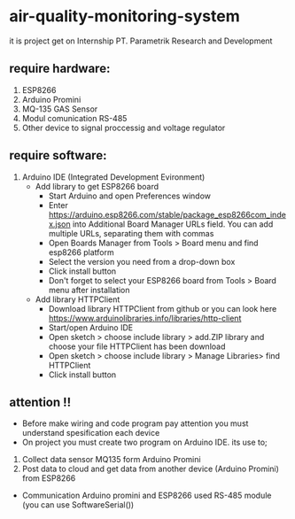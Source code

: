 # air-quality-monitoring-system
it is project get on Internship PT. Parametrik Research and Development

## require hardware:
1. ESP8266
2. Arduino Promini
3. MQ-135 GAS Sensor
4. Modul comunication RS-485
5. Other device to signal proccessig and voltage regulator

## require software:
1. Arduino IDE (Integrated Development Evironment)
   * Add library to get ESP8266 board
      - Start Arduino and open Preferences window
      - Enter https://arduino.esp8266.com/stable/package_esp8266com_index.json into Additional Board Manager URLs field. You can add               multiple URLs, separating them with commas
      - Open Boards Manager from Tools > Board menu and find esp8266 platform
      - Select the version you need from a drop-down box
      - Click install button
      - Don't forget to select your ESP8266 board from Tools > Board menu after installation
   * Add library HTTPClient
      - Download library HTTPClient from github or you can look here https://www.arduinolibraries.info/libraries/http-client
      - Start/open Arduino IDE
      - Open sketch > choose include library > add.ZIP library and choose your file HTTPClient has been download
      - Open sketch > choose include library > Manage Libraries> find HTTPClient 
      - Click install button

## attention !!
- Before make wiring and code program pay attention you must understand spesification each device 
- On project you must create two program on Arduino IDE. its use to;
1. Collect data sensor MQ135 form Arduino Promini
2. Post data to cloud and get data from another device (Arduino Promini) from ESP8266
- Communication Arduino promini and ESP8266 used RS-485 module (you can use SoftwareSerial())

